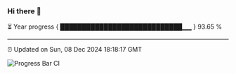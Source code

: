 ### Hi there 👋

⏳ Year progress { ████████████████████████████▁▁ } 93.65 %

---

⏰ Updated on Sun, 08 Dec 2024 18:18:17 GMT

![Progress Bar CI](https://github.com/liununu/liununu/workflows/Progress%20Bar%20CI/badge.svg)
